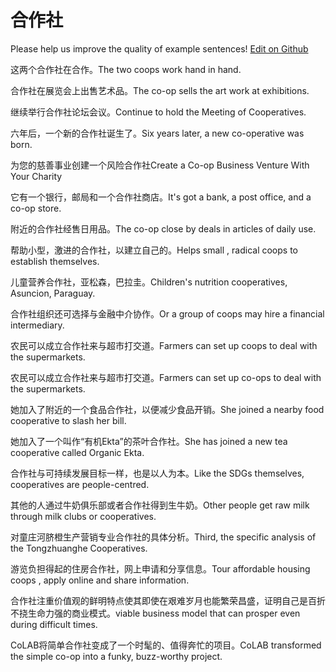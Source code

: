 # 合作社

Please help us improve the quality of example sentences! [Edit on Github](https://github.com/jiyushe/jiyu-example-sentence-source/blob/main/chinese/hezuoshe.md)

<p><span class="chinese">这两个合作社在合作。</span><span class="english">The two coops work hand in hand.</span></p>

<p><span class="chinese">合作社在展览会上出售艺术品。</span><span class="english">The co-op sells the art work at exhibitions.</span></p>

<p><span class="chinese">继续举行合作社论坛会议。</span><span class="english">Continue to hold the Meeting of Cooperatives.</span></p>

<p><span class="chinese">六年后，一个新的合作社诞生了。</span><span class="english">Six years later, a new co-operative was born.</span></p>

<p><span class="chinese">为您的慈善事业创建一个风险合作社</span><span class="english">Create a Co-op Business Venture With Your Charity</span></p>

<p><span class="chinese">它有一个银行，邮局和一个合作社商店。</span><span class="english">It's got a bank, a post office, and a co-op store.</span></p>

<p><span class="chinese">附近的合作社经售日用品。</span><span class="english">The co-op close by deals in articles of daily use.</span></p>

<p><span class="chinese">帮助小型，激进的合作社，以建立自己的。</span><span class="english">Helps small , radical coops to establish themselves.</span></p>

<p><span class="chinese">儿童营养合作社，亚松森，巴拉圭。</span><span class="english">Children's nutrition cooperatives, Asuncion, Paraguay.</span></p>

<p><span class="chinese">合作社组织还可选择与金融中介协作。</span><span class="english">Or a group of coops may hire a financial intermediary.</span></p>

<p><span class="chinese">农民可以成立合作社来与超市打交道。</span><span class="english">Farmers can set up coops to deal with the supermarkets.</span></p>

<p><span class="chinese">农民可以成立合作社来与超市打交道。</span><span class="english">Farmers can set up co-ops to deal with the supermarkets.</span></p>

<p><span class="chinese">她加入了附近的一个食品合作社，以便减少食品开销。</span><span class="english">She joined a nearby food  cooperative to slash her bill.</span></p>

<p><span class="chinese">她加入了一个叫作“有机Ekta”的茶叶合作社。</span><span class="english">She has joined a new tea cooperative called Organic Ekta.</span></p>

<p><span class="chinese">合作社与可持续发展目标一样，也是以人为本。</span><span class="english">Like the SDGs themselves, cooperatives are people-centred.</span></p>

<p><span class="chinese">其他的人通过牛奶俱乐部或者合作社得到生牛奶。</span><span class="english">Other people get raw milk through milk clubs or cooperatives.</span></p>

<p><span class="chinese">对童庄河脐橙生产营销专业合作社的具体分析。</span><span class="english">Third, the specific analysis of the Tongzhuanghe Cooperatives.</span></p>

<p><span class="chinese">游览负担得起的住房合作社，网上申请和分享信息。</span><span class="english">Tour affordable housing coops , apply online and share information.</span></p>

<p><span class="chinese">合作社注重价值观的鲜明特点使其即使在艰难岁月也能繁荣昌盛，证明自己是百折不挠生命力强的商业模式。</span><span class="english">viable business model that can prosper even during difficult times.</span></p>

<p><span class="chinese">CoLAB将简单合作社变成了一个时髦的、值得奔忙的项目。</span><span class="english">CoLAB transformed the simple co-op into a funky, buzz-worthy project.</span></p>


